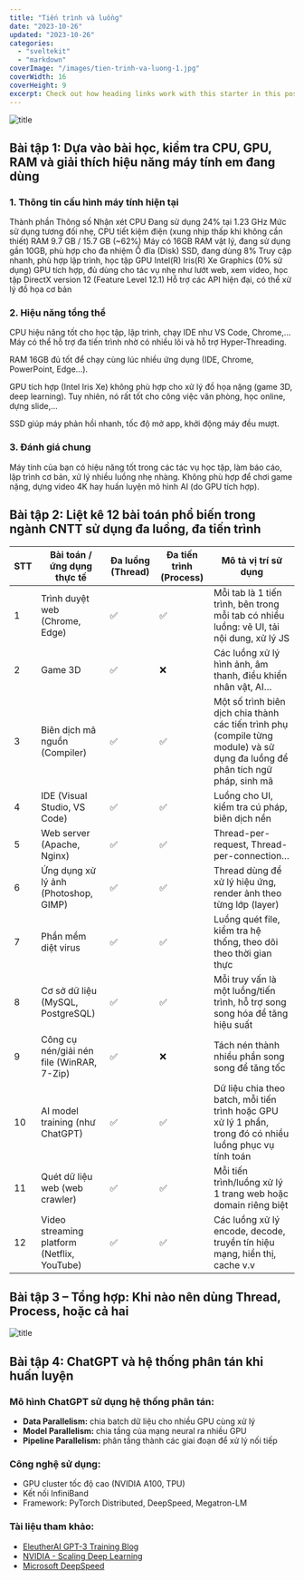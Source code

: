 ```yaml
---
title: "Tiến trình và luồng"
date: "2023-10-26"
updated: "2023-10-26"
categories:
  - "sveltekit"
  - "markdown"
coverImage: "/images/tien-trinh-va-luong-1.jpg"
coverWidth: 16
coverHeight: 9
excerpt: Check out how heading links work with this starter in this post.
---
```

![title](/images/CPU.jpg)
## Bài tập 1: Dựa vào bài học, kiểm tra CPU, GPU, RAM và giải thích hiệu năng máy tính em đang dùng
### 1. Thông tin cấu hình máy tính hiện tại
Thành phần	Thông số	Nhận xét
CPU	Đang sử dụng 24% tại 1.23 GHz	Mức sử dụng tương đối nhẹ, CPU tiết kiệm điện (xung nhịp thấp khi không cần thiết)
RAM	9.7 GB / 15.7 GB (~62%)	Máy có 16GB RAM vật lý, đang sử dụng gần 10GB, phù hợp cho đa nhiệm
Ổ đĩa (Disk)	SSD, đang dùng 8%	Truy cập nhanh, phù hợp lập trình, học tập
GPU	Intel(R) Iris(R) Xe Graphics (0% sử dụng)	GPU tích hợp, đủ dùng cho tác vụ nhẹ như lướt web, xem video, học tập
DirectX version	12 (Feature Level 12.1)	Hỗ trợ các API hiện đại, có thể xử lý đồ họa cơ bản

### 2. Hiệu năng tổng thể
 CPU hiệu năng tốt cho học tập, lập trình, chạy IDE như VS Code, Chrome,... Máy có thể hỗ trợ đa tiến trình nhờ có nhiều lõi và hỗ trợ Hyper-Threading.

 RAM 16GB đủ tốt để chạy cùng lúc nhiều ứng dụng (IDE, Chrome, PowerPoint, Edge…).

 GPU tích hợp (Intel Iris Xe) không phù hợp cho xử lý đồ họa nặng (game 3D, deep learning). Tuy nhiên, nó rất tốt cho công việc văn phòng, học online, dựng slide,...

 SSD giúp máy phản hồi nhanh, tốc độ mở app, khởi động máy đều mượt.

### 3. Đánh giá chung
Máy tính của bạn có hiệu năng tốt trong các tác vụ học tập, làm báo cáo, lập trình cơ bản, xử lý nhiều luồng nhẹ nhàng.
Không phù hợp để chơi game nặng, dựng video 4K hay huấn luyện mô hình AI (do GPU tích hợp).

## Bài tập 2: Liệt kê 12 bài toán phổ biến trong ngành CNTT sử dụng đa luồng, đa tiến trình
| STT | Bài toán / ứng dụng thực tế                 | Đa luồng (Thread) | Đa tiến trình (Process) | Mô tả vị trí sử dụng                                                                                                          |
| --- | ------------------------------------------- | ----------------- | ----------------------- | ----------------------------------------------------------------------------------------------------------------------------- |
| 1   | Trình duyệt web (Chrome, Edge)              | ✅                 | ✅                       | Mỗi tab là 1 tiến trình, bên trong mỗi tab có nhiều luồng: vẽ UI, tải nội dung, xử lý JS                                      |
| 2   | Game 3D                                     | ✅                 | ❌                       | Các luồng xử lý hình ảnh, âm thanh, điều khiển nhân vật, AI…                                                                  |
| 3   | Biên dịch mã nguồn (Compiler)               | ✅                 | ✅                       | Một số trình biên dịch chia thành các tiến trình phụ (compile từng module) và sử dụng đa luồng để phân tích ngữ pháp, sinh mã |
| 4   | IDE (Visual Studio, VS Code)                | ✅                 | ✅                       | Luồng cho UI, kiểm tra cú pháp, biên dịch nền                                                                                 |
| 5   | Web server (Apache, Nginx)                  | ✅                 | ✅                       | Thread-per-request, Thread-per-connection…                                                                                    |
| 6   | Ứng dụng xử lý ảnh (Photoshop, GIMP)        | ✅                 | ✅                       | Thread dùng để xử lý hiệu ứng, render ảnh theo từng lớp (layer)                                                               |
| 7   | Phần mềm diệt virus                         | ✅                 | ✅                       | Luồng quét file, kiểm tra hệ thống, theo dõi theo thời gian thực                                                              |
| 8   | Cơ sở dữ liệu (MySQL, PostgreSQL)           | ✅                 | ✅                       | Mỗi truy vấn là một luồng/tiến trình, hỗ trợ song song hóa để tăng hiệu suất                                                  |
| 9   | Công cụ nén/giải nén file (WinRAR, 7-Zip)   | ✅                 | ❌                       | Tách nén thành nhiều phần song song để tăng tốc                                                                               |
| 10  | AI model training (như ChatGPT)             | ✅                 | ✅                       | Dữ liệu chia theo batch, mỗi tiến trình hoặc GPU xử lý 1 phần, trong đó có nhiều luồng phục vụ tính toán                      |
| 11  | Quét dữ liệu web (web crawler)              | ✅                 | ✅                       | Mỗi tiến trình/luồng xử lý 1 trang web hoặc domain riêng biệt                                                                 |
| 12  | Video streaming platform (Netflix, YouTube) | ✅                 | ✅                       | Các luồng xử lý encode, decode, truyền tín hiệu mạng, hiển thị, cache v.v                                                     |

## Bài tập 3 – Tổng hợp: Khi nào nên dùng Thread, Process, hoặc cả hai
![title](/images/tientrinh3.jpg)

## Bài tập 4:  ChatGPT và hệ thống phân tán khi huấn luyện
### Mô hình ChatGPT sử dụng hệ thống phân tán:
- **Data Parallelism:** chia batch dữ liệu cho nhiều GPU cùng xử lý
- **Model Parallelism:** chia tầng của mạng neural ra nhiều GPU
- **Pipeline Parallelism:** phân tầng thành các giai đoạn để xử lý nối tiếp

### Công nghệ sử dụng:
- GPU cluster tốc độ cao (NVIDIA A100, TPU)
- Kết nối InfiniBand
- Framework: PyTorch Distributed, DeepSpeed, Megatron-LM

### Tài liệu tham khảo:
- [EleutherAI GPT-3 Training Blog](https://blog.eleuther.ai/gpt3-model-training/)
- [NVIDIA - Scaling Deep Learning](https://developer.nvidia.com/blog/large-language-model-training-gpu-clusters/)
- [Microsoft DeepSpeed](https://www.microsoft.com/en-us/research/project/deepspeed/)